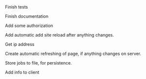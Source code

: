 Finish tests

Finish documentation

Add some authorization

Add automatic add site reload after anything changes.

Get ip address

Create automatic refreshing of page, if anything changes on server.

Store jobs to file, for persistence.

Add info to client

